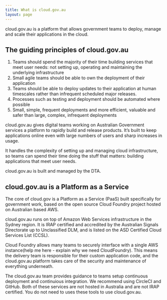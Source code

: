 ```yaml
---
title: What is cloud.gov.au
layout: page
---
```


<p class="abstract">cloud.gov.au is a platform that allows government teams to deploy, manage and scale their applications in the cloud.</p>

## The guiding principles of cloud.gov.au

1. Teams should spend the majority of their time building services that meet user needs: not setting up, operating and maintaining the underlying infrastructure
2. Small agile teams should be able to own the deployment of their application
3. Teams should be able to deploy updates to their application at human timescales rather than infrequent scheduled major releases.
4. Processes such as testing and deployment should be automated where possible
5. Small, simple, frequent deployments and more efficient, valuable and safer than large, complex, infrequent deployments

cloud.gov.au gives digital teams working on Australian Government services a platform to rapidly build and release products. It’s built to keep applications online even with large numbers of users and sharp increases in usage.

It handles the complexity of setting up and managing cloud infrastructure, so teams can spend their time doing the stuff that matters: building applications that meet user needs.

cloud.gov.au is built and managed by the DTA.

## cloud.gov.au is a Platform as a Service
The core of cloud.gov is a Platform as a Service (PaaS) built specifically for government work, based on the open source Cloud Foundry project hosted on Australian based AWS.

cloud.gov.au runs on top of Amazon Web Services infrastructure in the Sydney region. It is IRAP certified and accredited by the Australian Signals Directorate up to Unclassified DLM, and is listed on the ASD Certified Cloud Services List (CCSL).

Cloud Foundry allows many teams to securely interface with a single AWS instance(help me here - explain why we need CloudFoundry). This means the delivery team is responsible for their custom application code, and the cloud.gov.au platform takes care of the security and maintenance of everything underneath.

The cloud.gov.au team provides guidance to teams setup continuous deployment and continuious integration. We recommend using CircleCI and GitHub. Both of these services are not hosted in Australia and are not IRAP certified. You do not need to uses these tools to use cloud.gov.au.
